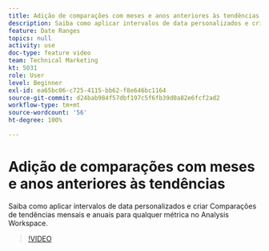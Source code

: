```yaml
---
title: Adição de comparações com meses e anos anteriores às tendências
description: Saiba como aplicar intervalos de data personalizados e criar Comparações de tendências mensais e anuais para qualquer métrica no Analysis Workspace.
feature: Date Ranges
topics: null
activity: use
doc-type: feature video
team: Technical Marketing
kt: 5031
role: User
level: Beginner
exl-id: ea65bc06-c725-4115-bb62-f8e646bc1164
source-git-commit: d24bab984f57dbf197c5f6fb39d0a82e6fcf2ad2
workflow-type: tm+mt
source-wordcount: '56'
ht-degree: 100%

---
```


# Adição de comparações com meses e anos anteriores às tendências

Saiba como aplicar intervalos de data personalizados e criar Comparações de tendências mensais e anuais para qualquer métrica no Analysis Workspace.

>[!VIDEO](https://video.tv.adobe.com/v/33772/?quality=12&learn=on)
